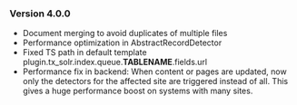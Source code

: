 ### Version 4.0.0

- Document merging to avoid duplicates of multiple files
- Performance optimization in AbstractRecordDetector
- Fixed TS path in default template plugin.tx_solr.index.queue.__TABLENAME__.fields.url
- Performance fix in backend: When content or pages are updated, now only the detectors for the affected site are triggered instead of all. This gives a huge performance boost on systems with many sites.
